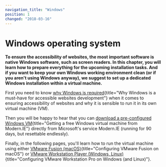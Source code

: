 ```yaml
---
navigation_title: "Windows"
position: 1
changed: "2018-03-16"
---
```


# Windows operating system

**To ensure the accessibility of websites, the most important software is native Windows software, such as screen readers. In this chapter, you will learn how to prepare everything for the upcoming installation tasks. And if you want to keep your own Windows working environment clean (or if you aren't using Windows anyway), we suggest to set up a dedicated Windows installation within a virtual machine.**

First you need to know [why Windows is required](/setup/windows/why){title="Why Windows is a must-have for accessible websites development"} when it comes to ensuring accessibility of websites and why it is sensible to run it in its own virtual machine (VM).

Then you will be happy to hear that you can [download a pre-configured Windows VM](/setup/windows/modern-ie){title="Getting a free Windows virtual machine from Modern.IE"} directly from Microsoft's service Modern.IE (running for 90 days, but resettable endlessly).

Finally, in the following pages, you'll learn how to run the virtual machine using either [VMware Fusion (macOS)](/setup/windows/vmware-on-macos){title="Configuring VMware Fusion on macOS"} or [VMware Workstation Player (Windows, Linux)](/setup/windows/vmware-on-windows-linux){title="Configuring VMware Workstation Pro on Windows (and Linux)"}.